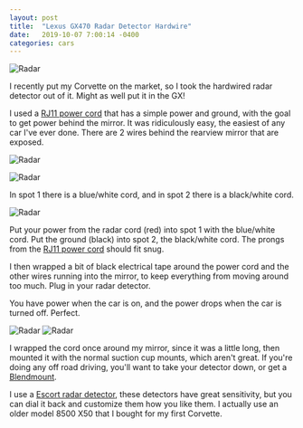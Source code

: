 ```yaml
---
layout: post
title:  "Lexus GX470 Radar Detector Hardwire"
date:   2019-10-07 7:00:14 -0400
categories: cars
---
```


![Radar](/images/radar/4.jpg)

I recently put my Corvette on the market, so I took the hardwired radar detector out of it. Might as well put it in the GX!

I used a [RJ11 power cord](https://amzn.to/2pSNAke) that has a simple power and ground, with the goal to get power behind the mirror. It was ridiculously easy, the easiest of any car I've ever done. There are 2 wires behind the rearview mirror that are exposed.

![Radar](/images/radar/3.jpg)

![Radar](/images/radar/1.jpg)

In spot 1 there is a blue/white cord, and in spot 2 there is a black/white cord.

![Radar](/images/radar/2.jpg)

Put your power from the radar cord (red) into spot 1 with the blue/white cord. Put the ground (black) into spot 2, the black/white cord. The prongs from the [RJ11 power cord](https://amzn.to/2pSNAke) should fit snug.

I then wrapped a bit of black electrical tape around the power cord and the other wires running into the mirror, to keep everything from moving around too much. Plug in your radar detector.

You have power when the car is on, and the power drops when the car is turned off. Perfect.

![Radar](/images/radar/4.jpg)
![Radar](/images/radar/5.jpg)

I wrapped the cord once around my mirror, since it was a little long, then mounted it with the normal suction cup mounts, which aren't great. If you're doing any off road driving, you'll want to take your detector down, or get a [Blendmount](https://blendmount.com/).

I use a [Escort radar detector](https://amzn.to/2pSNAke), these detectors have great sensitivity, but you can dial it back and customize them how you like them. I actually use an older model 8500 X50 that I bought for my first Corvette.
